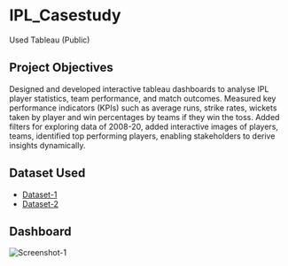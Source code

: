 # IPL_Casestudy
Used Tableau (Public)
## Project Objectives
Designed and developed interactive tableau dashboards to analyse IPL player statistics, team performance, and match outcomes. Measured key performance indicators (KPIs) such as average runs, strike rates, wickets taken by player and win percentages by teams if they win the toss. Added filters for exploring data of 2008-20, added interactive images of players, teams, identified top performing players, enabling stakeholders to derive insights dynamically.
## Dataset Used
- <a href="https://github.com/Vrushali5653/IPL_Casestudy/blob/main/IPL/IPL%20Ball-by-Ball%202008-2020.xlsx">Dataset-1</a>
- <a href="https://github.com/Vrushali5653/IPL_Casestudy/blob/main/IPL/IPL%20Matches%202008-2020.xlsx">Dataset-2</a>
## Dashboard
![Screenshot-1](https://github.com/user-attachments/assets/0a297fcf-0d88-4865-9751-a9a5858482ac)
